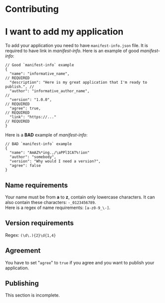 # Contributing
# I want to add my application
To add your application you need to have `manifest-info.json` file. It is required to have link in *manifest-info*.
Here is an example of good *manifest-info*:
```jsonc
// Good `manifest-info` example
{
  "name": "informative_name",                                               // REQUIRED
  "description": "Here is my great application that I'm ready to publish.", //
  "author": "informative_author_name",                                      //
  "version": "1.0.0",                                                       // REQUIRED
  "agree": true,                                                            // REQUIRED
  "link": "https://..."                                                     // REQUIRED
}
```
Here is a **BAD** example of *manifest-info*:
```jsonc
// BAD `manifest-info` example
{
  "name": "AmAZ%*ing.,/\aPPlICAT%!ion"
  "author": "somebody",
  "version": "Why would I need a version?",
  "agree": false
}
```
## Name requirements
Your name must be from **a** to **z**, contain only lowercase characters. It can also contain these characters: `-_0123456789`.<br>
Here is a regex of name requirements: `[a-z0-9_\-]`.
## Version requirements
Regex: `(\d\.){2}\d{1,4}`
## Agreement
You have to set "`agree`" to `true` if you agree and you want to publish your application.
## Publishing
This section is incomplete.
